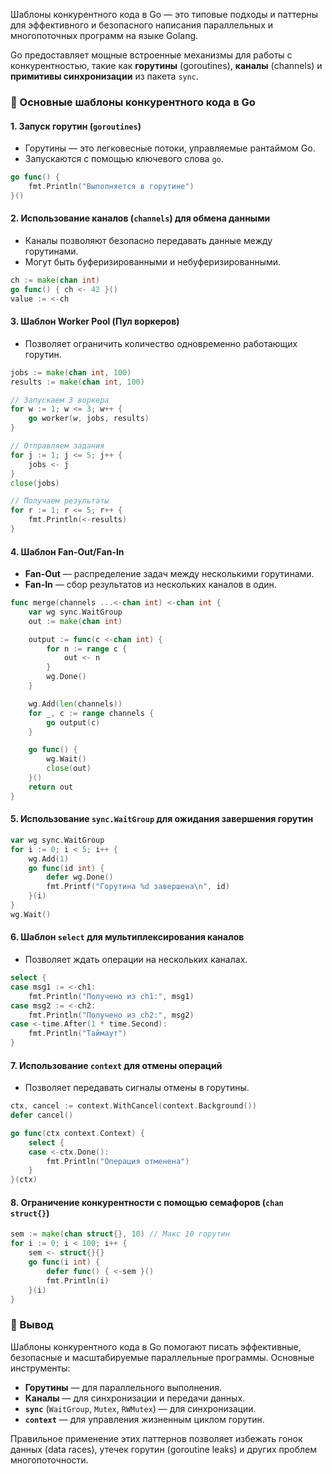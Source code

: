 Шаблоны конкурентного кода в Go — это типовые подходы и паттерны для эффективного и безопасного написания параллельных и многопоточных программ на языке Golang.  

Go предоставляет мощные встроенные механизмы для работы с конкурентностью, такие как **горутины** (goroutines), **каналы** (channels) и **примитивы синхронизации** из пакета `sync`.  

### 🔹 Основные шаблоны конкурентного кода в Go  

#### 1. **Запуск горутин (`goroutines`)**
   - Горутины — это легковесные потоки, управляемые рантаймом Go.  
   - Запускаются с помощью ключевого слова `go`.  
   ```go
   go func() {
       fmt.Println("Выполняется в горутине")
   }()
   ```

#### 2. **Использование каналов (`channels`) для обмена данными**
   - Каналы позволяют безопасно передавать данные между горутинами.  
   - Могут быть буферизированными и небуферизированными.  
   ```go
   ch := make(chan int)
   go func() { ch <- 42 }()
   value := <-ch
   ```

#### 3. **Шаблон Worker Pool (Пул воркеров)**
   - Позволяет ограничить количество одновременно работающих горутин.  
   ```go
   jobs := make(chan int, 100)
   results := make(chan int, 100)
   
   // Запускаем 3 воркера
   for w := 1; w <= 3; w++ {
       go worker(w, jobs, results)
   }
   
   // Отправляем задания
   for j := 1; j <= 5; j++ {
       jobs <- j
   }
   close(jobs)
   
   // Получаем результаты
   for r := 1; r <= 5; r++ {
       fmt.Println(<-results)
   }
   ```

#### 4. **Шаблон Fan-Out/Fan-In**
   - **Fan-Out** — распределение задач между несколькими горутинами.  
   - **Fan-In** — сбор результатов из нескольких каналов в один.  
   ```go
   func merge(channels ...<-chan int) <-chan int {
       var wg sync.WaitGroup
       out := make(chan int)
   
       output := func(c <-chan int) {
           for n := range c {
               out <- n
           }
           wg.Done()
       }
   
       wg.Add(len(channels))
       for _, c := range channels {
           go output(c)
       }
   
       go func() {
           wg.Wait()
           close(out)
       }()
       return out
   }
   ```

#### 5. **Использование `sync.WaitGroup` для ожидания завершения горутин**
   ```go
   var wg sync.WaitGroup
   for i := 0; i < 5; i++ {
       wg.Add(1)
       go func(id int) {
           defer wg.Done()
           fmt.Printf("Горутина %d завершена\n", id)
       }(i)
   }
   wg.Wait()
   ```

#### 6. **Шаблон `select` для мультиплексирования каналов**
   - Позволяет ждать операции на нескольких каналах.  
   ```go
   select {
   case msg1 := <-ch1:
       fmt.Println("Получено из ch1:", msg1)
   case msg2 := <-ch2:
       fmt.Println("Получено из ch2:", msg2)
   case <-time.After(1 * time.Second):
       fmt.Println("Таймаут")
   }
   ```

#### 7. **Использование `context` для отмены операций**
   - Позволяет передавать сигналы отмены в горутины.  
   ```go
   ctx, cancel := context.WithCancel(context.Background())
   defer cancel()
   
   go func(ctx context.Context) {
       select {
       case <-ctx.Done():
           fmt.Println("Операция отменена")
       }
   }(ctx)
   ```

#### 8. **Ограничение конкурентности с помощью семафоров (`chan struct{}`)**
   ```go
   sem := make(chan struct{}, 10) // Макс 10 горутин
   for i := 0; i < 100; i++ {
       sem <- struct{}{}
       go func(i int) {
           defer func() { <-sem }()
           fmt.Println(i)
       }(i)
   }
   ```

### 🔹 Вывод  
Шаблоны конкурентного кода в Go помогают писать эффективные, безопасные и масштабируемые параллельные программы. Основные инструменты:  
- **Горутины** — для параллельного выполнения.  
- **Каналы** — для синхронизации и передачи данных.  
- **`sync`** (`WaitGroup`, `Mutex`, `RWMutex`) — для синхронизации.  
- **`context`** — для управления жизненным циклом горутин.  

Правильное применение этих паттернов позволяет избежать гонок данных (data races), утечек горутин (goroutine leaks) и других проблем многопоточности.